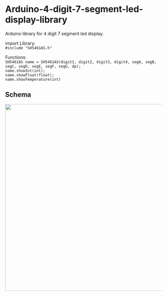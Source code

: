 # Arduino-4-digit-7-segment-led-display-library
Arduino library for 4 digit 7 segment led display.


import Library: <br>
``#include "SH5461AS.h"`` <br>

Functions: <br>
``SH5461AS name = SH5461AS(digit1, digit2, digit3, digit4, segA, segB, segC, segD, segE, segF, segG, dp);``<br>
``name.showInt(int);`` <br>
``name.showFloat(float);`` <br>
``name.showTemperature(int)`` <br>
## Schema
<div style="text-align:center"><img src="https://user-images.githubusercontent.com/65724763/136063290-c21ed5af-fd83-407b-873d-f8b9e6b82d75.png" width="800" height="600" />
